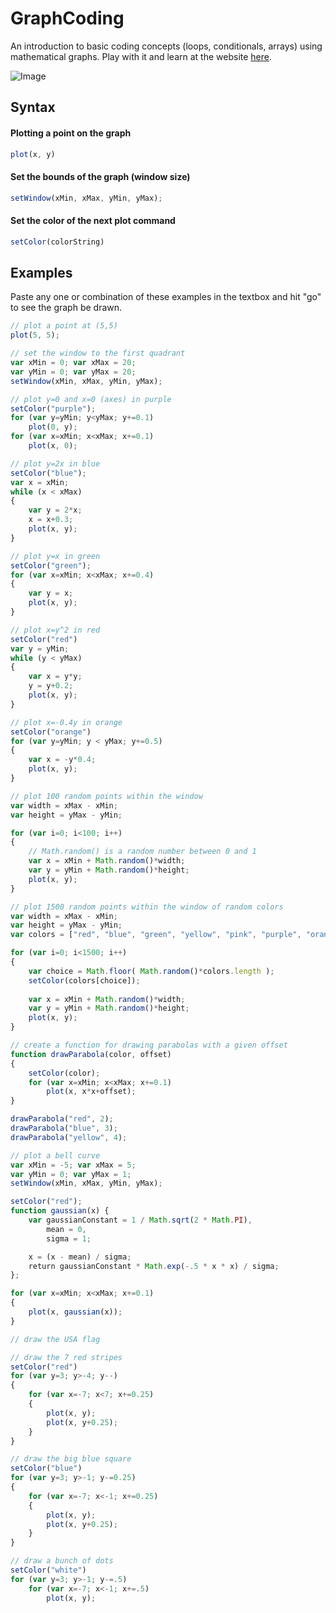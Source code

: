 # GraphCoding
An introduction to basic coding concepts (loops, conditionals, arrays) using mathematical graphs. Play with it and learn at the website [here](http://vgmoose.github.io/GraphCoding).

![Image](http://i.imgur.com/0mhmsLJ.png)

## Syntax
#### Plotting a point on the graph
```JavaScript
plot(x, y)
```

#### Set the bounds of the graph (window size)
```JavaScript
setWindow(xMin, xMax, yMin, yMax);
```

#### Set the color of the next plot command
```JavaScript
setColor(colorString)
```

## Examples
Paste any one or combination of these examples in the textbox and hit "go" to see the graph be drawn.

```JavaScript
// plot a point at (5,5)
plot(5, 5);
```

```JavaScript
// set the window to the first quadrant
var xMin = 0; var xMax = 20;
var yMin = 0; var yMax = 20;
setWindow(xMin, xMax, yMin, yMax);
```

```JavaScript
// plot y=0 and x=0 (axes) in purple
setColor("purple");
for (var y=yMin; y<yMax; y+=0.1)
    plot(0, y);
for (var x=xMin; x<xMax; x+=0.1)
    plot(x, 0);
```

```JavaScript
// plot y=2x in blue 
setColor("blue");
var x = xMin;
while (x < xMax)
{
    var y = 2*x;
    x = x+0.3;
    plot(x, y);
}
```

```JavaScript
// plot y=x in green
setColor("green");
for (var x=xMin; x<xMax; x+=0.4)
{
    var y = x;
    plot(x, y);
}
```

```JavaScript
// plot x=y^2 in red
setColor("red")
var y = yMin;
while (y < yMax)
{
    var x = y*y;
    y = y+0.2;
    plot(x, y);
}
```

```JavaScript
// plot x=-0.4y in orange
setColor("orange")
for (var y=yMin; y < yMax; y+=0.5)
{
    var x = -y*0.4;
    plot(x, y);
}
```
```JavaScript
// plot 100 random points within the window
var width = xMax - xMin;
var height = yMax - yMin;

for (var i=0; i<100; i++)
{
    // Math.random() is a random number between 0 and 1
	var x = xMin + Math.random()*width;    
	var y = yMin + Math.random()*height;
	plot(x, y);
}
```


```JavaScript
// plot 1500 random points within the window of random colors
var width = xMax - xMin;
var height = yMax - yMin;
var colors = ["red", "blue", "green", "yellow", "pink", "purple", "orange", "#c2c2c2"];

for (var i=0; i<1500; i++)
{
	var choice = Math.floor( Math.random()*colors.length );
	setColor(colors[choice]);
	
	var x = xMin + Math.random()*width;    
	var y = yMin + Math.random()*height;
	plot(x, y);
}
```

```JavaScript
// create a function for drawing parabolas with a given offset
function drawParabola(color, offset)
{
    setColor(color);
    for (var x=xMin; x<xMax; x+=0.1)
        plot(x, x*x+offset);
}

drawParabola("red", 2);
drawParabola("blue", 3);
drawParabola("yellow", 4);
```

```JavaScript
// plot a bell curve
var xMin = -5; var xMax = 5;
var yMin = 0; var yMax = 1;
setWindow(xMin, xMax, yMin, yMax);

setColor("red");
function gaussian(x) {
	var gaussianConstant = 1 / Math.sqrt(2 * Math.PI),
		mean = 0,
    	sigma = 1;

    x = (x - mean) / sigma;
    return gaussianConstant * Math.exp(-.5 * x * x) / sigma;
};

for (var x=xMin; x<xMax; x+=0.1)
{
    plot(x, gaussian(x));
}
```

```JavaScript
// draw the USA flag

// draw the 7 red stripes
setColor("red")
for (var y=3; y>-4; y--)
{
    for (var x=-7; x<7; x+=0.25)
    {
        plot(x, y);
        plot(x, y+0.25);
    }
}

// draw the big blue square
setColor("blue")
for (var y=3; y>-1; y-=0.25)
{
    for (var x=-7; x<-1; x+=0.25)
    {
        plot(x, y);
        plot(x, y+0.25);
    }
}

// draw a bunch of dots
setColor("white")
for (var y=3; y>-1; y-=.5)
    for (var x=-7; x<-1; x+=.5)
        plot(x, y);
```
